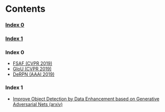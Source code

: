 # Contents

### [Index 0](#index-0)

### [Index 1](#index-1)

### Index 0

* [FSAF (CVPR 2019)](goodidea.md#feature-selective-anchor-free-module-for-single-shot-object-detection-cvpr-2019-arxiv)
* [GIoU (CVPR 2019)](goodidea.md#generalized-intersection-over-union-a-metric-and-a-loss-for-bounding-box-regression-cvpr-2019-arxiv)
* [DeRPN (AAAI 2019)](goodidea.md#derpn-taking-a-further-step-toward-more-general-object-detection-aaai-2019-arxiv)

### Index 1

* [Improve Object Detection by Data Enhancement based on Generative Adversarial Nets (arxiv)](someidea.md#improve-object-detection-by-data-enhancement-based-on-generative-adversarial-nets-arxiv)
